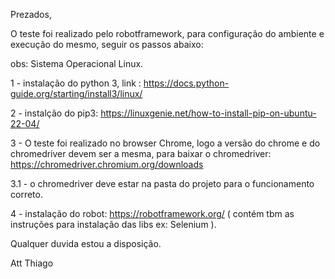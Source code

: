 Prezados,

O teste foi realizado pelo robotframework, para configuração do ambiente e execução do mesmo, seguir os passos abaixo:

obs: Sistema Operacional Linux.

1 - instalação do python 3, link : https://docs.python-guide.org/starting/install3/linux/

2 - instalção do pip3: https://linuxgenie.net/how-to-install-pip-on-ubuntu-22-04/

3 - O teste foi realizado no browser Chrome, logo a versão do chrome e do chromedriver devem ser a mesma, para baixar o chromedriver: https://chromedriver.chromium.org/downloads

3.1 - o chromedriver deve estar na pasta do projeto para o funcionamento correto.

4 - instalação do robot: https://robotframework.org/ ( contém tbm as instruções para instalação das libs ex: Selenium ).

Qualquer duvida estou a disposição.

Att Thiago
